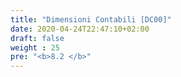 ```yaml
---
title: "Dimensioni Contabili [DC00]"
date: 2020-04-24T22:47:10+02:00
draft: false
weight : 25
pre: "<b>8.2 </b>"
---
```



